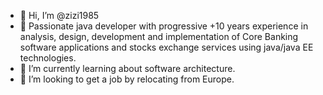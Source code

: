 - 👋 Hi, I’m @zizi1985
- 👀 Passionate java developer with progressive +10 years experience in analysis, design, development and implementation of Core Banking software applications and stocks exchange services using java/java EE technologies.
- 🌱 I’m currently learning about software architecture.
- 💞️ I’m looking to get a job by relocating from Europe.


<!---
zizi1985/zizi1985 is a ✨ special ✨ repository because its `README.md` (this file) appears on your GitHub profile.
You can click the Preview link to take a look at your changes.
--->
